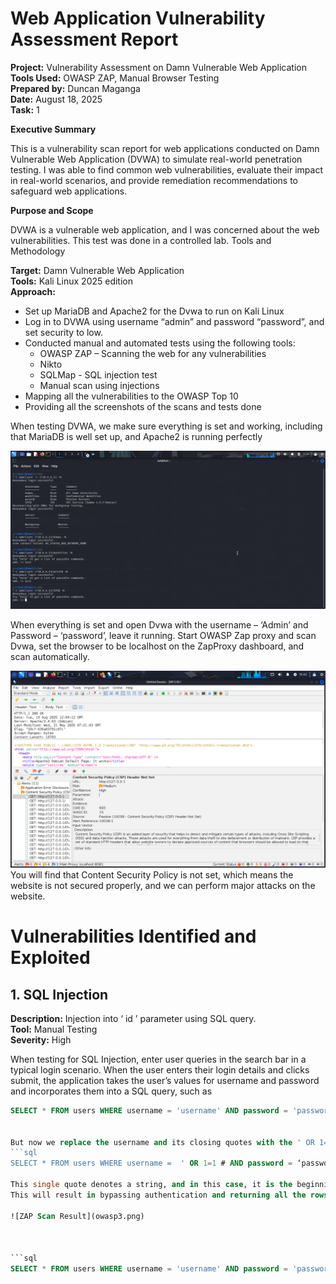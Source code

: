 # Web Application Vulnerability Assessment Report


**Project:** Vulnerability Assessment on Damn Vulnerable Web Application  
**Tools Used:** OWASP ZAP, Manual Browser Testing  
**Prepared by:** Duncan Maganga  
**Date:** August 18, 2025  
**Task:** 1  

**Executive Summary**

This is a vulnerability scan report for web applications conducted on Damn Vulnerable Web Application (DVWA) to simulate real-world penetration testing. I was able to find common web vulnerabilities, evaluate their impact in real-world scenarios, and provide remediation recommendations to safeguard web applications.

**Purpose and Scope**

DVWA is a vulnerable web application, and I was concerned about the web vulnerabilities. This test was done in a controlled lab.
Tools and Methodology  

**Target:** Damn Vulnerable Web Application  
**Tools:** Kali Linux 2025 edition  
**Approach:**
- Set up MariaDB and Apache2 for the Dvwa to run on Kali Linux  
- Log in to DVWA using username “admin” and password “password”, and set security to low.  
- Conducted manual and automated tests using the following tools:  
   - OWASP ZAP – Scanning the web for any vulnerabilities  
   - Nikto
   - SQLMap - SQL injection test
   - Manual scan using injections
- Mapping all the vulnerabilities to the OWASP Top 10
- Providing all the screenshots of the scans and tests done


When testing DVWA, we make sure everything is set and working, including that MariaDB is well set up, and Apache2 is running perfectly

![ZAP Scan Result](accessible.png)

When everything is set and open Dvwa with the username – ‘Admin’ and Password – ‘password’, leave it running. Start OWASP Zap proxy and scan Dvwa, set the browser to be localhost on the ZapProxy dashboard, and scan automatically.

![ZAP Scan Result](owasp6.png)
You will find that Content Security Policy is not set, which means the website is not secured properly, and we can perform major attacks on the website.

# Vulnerabilities Identified and Exploited  

## 1.	SQL Injection

**Description:** Injection into ‘ id ’ parameter using SQL query.  
**Tool:** Manual Testing   
**Severity:** High  

When testing for SQL Injection, enter user queries in the search bar in a typical login scenario. When the user enters their login details and clicks submit, the application takes the user’s values for username and password and incorporates them into a SQL query, such as   

```sql
SELECT * FROM users WHERE username = 'username' AND password = 'password';
  

But now we replace the username and its closing quotes with the ' OR 1=1 #  and now this will appear like this   
```sql
SELECT * FROM users WHERE username =  ' OR 1=1 # AND password = ‘password’ ;  

This single quote denotes a string, and in this case, it is the beginning of the injected input. It modifies the original query, and the **=** sign evaluates the condition to be always true, **OR**  modifies the WHERE clause, and **1=1** always evaluates to true values, and the  # sign ensures that everything that follows is common to doubt. 
This will result in bypassing authentication and returning all the rows of the users’ tables.

![ZAP Scan Result](owasp3.png)



```sql
SELECT * FROM users WHERE username = 'username' AND password = 'password';










